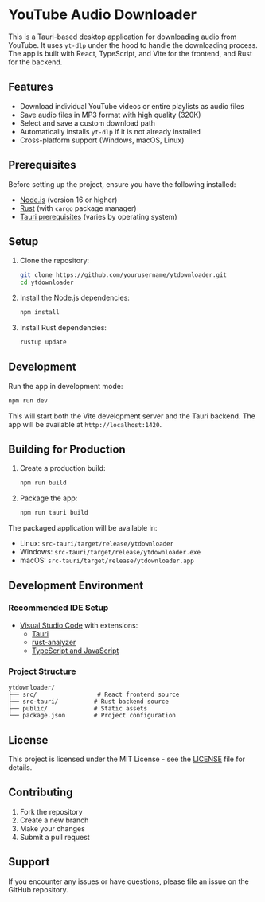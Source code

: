 # YouTube Audio Downloader

This is a Tauri-based desktop application for downloading audio from YouTube. It uses `yt-dlp` under the hood to handle the downloading process. The app is built with React, TypeScript, and Vite for the frontend, and Rust for the backend.

## Features

- Download individual YouTube videos or entire playlists as audio files
- Save audio files in MP3 format with high quality (320K)
- Select and save a custom download path
- Automatically installs `yt-dlp` if it is not already installed
- Cross-platform support (Windows, macOS, Linux)

## Prerequisites

Before setting up the project, ensure you have the following installed:

- [Node.js](https://nodejs.org/) (version 16 or higher)
- [Rust](https://www.rust-lang.org/tools/install) (with `cargo` package manager)
- [Tauri prerequisites](https://tauri.app/v1/guides/getting-started/prerequisites) (varies by operating system)

## Setup

1. Clone the repository:
   ```sh
   git clone https://github.com/yourusername/ytdownloader.git
   cd ytdownloader
   ```

2. Install the Node.js dependencies:
   ```sh
   npm install
   ```

3. Install Rust dependencies:
   ```sh
   rustup update
   ```

## Development

Run the app in development mode:
```sh
npm run dev
```

This will start both the Vite development server and the Tauri backend. The app will be available at `http://localhost:1420`.

## Building for Production

1. Create a production build:
   ```sh
   npm run build
   ```

2. Package the app:
   ```sh
   npm run tauri build
   ```

The packaged application will be available in:
- Linux: `src-tauri/target/release/ytdownloader`
- Windows: `src-tauri/target/release/ytdownloader.exe`
- macOS: `src-tauri/target/release/ytdownloader.app`

## Development Environment

### Recommended IDE Setup
- [Visual Studio Code](https://code.visualstudio.com/) with extensions:
  - [Tauri](https://marketplace.visualstudio.com/items?itemName=tauri-apps.tauri-vscode)
  - [rust-analyzer](https://marketplace.visualstudio.com/items?itemName=rust-lang.rust-analyzer)
  - [TypeScript and JavaScript](https://marketplace.visualstudio.com/items?itemName=ms-vscode.vscode-typescript-next)

### Project Structure
```
ytdownloader/
├── src/                 # React frontend source
├── src-tauri/          # Rust backend source
├── public/             # Static assets
└── package.json        # Project configuration
```

## License

This project is licensed under the MIT License - see the [LICENSE](LICENSE) file for details.

## Contributing

1. Fork the repository
2. Create a new branch
3. Make your changes
4. Submit a pull request

## Support

If you encounter any issues or have questions, please file an issue on the GitHub repository.







